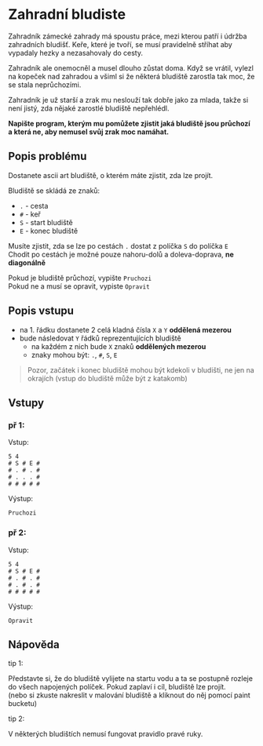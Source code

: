 # Zahradní bludiste
Zahradník zámecké zahrady má spoustu práce, mezi kterou patří i údržba zahradních bludišť. Keře, které je tvoří,  se musí pravidelně stříhat aby vypadaly hezky a nezasahovaly do cesty.

Zahradník ale onemocněl a musel dlouho zůstat doma. Když se vrátil, vylezl na kopeček nad zahradou a všiml si že některá bludiště zarostla tak moc, že se stala neprůchozími.

Zahradník je už starší a zrak mu neslouží tak dobře jako za mlada, takže si není jistý, zda nějaké zarostlé bludiště nepřehlédl. 

**Napište program, kterým mu pomůžete zjistit jaká bludiště jsou průchozí a která ne, aby nemusel svůj zrak moc namáhat.**

## Popis problému
Dostanete ascii art bludiště, o kterém máte zjistit, zda lze projít.

Bludiště se skládá ze znaků:
- `.` - cesta
- `#` - keř
- `S` - start bludiště
- `E` - konec bludiště

Musíte zjistit, zda se lze po cestách `.` dostat z políčka `S` do políčka `E`
\
Chodit po cestách je možné pouze nahoru-dolů a doleva-doprava, **ne diagonálně**

Pokud je bludiště průchozí, vypište `Pruchozi`
\
Pokud ne a musí se opravit, vypiste `Opravit`

## Popis vstupu
- na 1. řádku dostanete 2 celá kladná čísla `X` a `Y` **oddělená mezerou**
- bude následovat `Y` řádků reprezentujících bludiště
    - na každém z nich bude `X` znaků **oddělených mezerou**
    - znaky mohou být: `.`, `#`, `S`, `E` 
> Pozor, začátek i konec bludiště mohou být kdekoli v bludišti, ne jen na okrajích (vstup do bludiště může být z katakomb)


## Vstupy

### př 1:
Vstup:
```
5 4
# S # E #
# . # . #
# . . . #
# # # # #
```
Výstup:
```
Pruchozi
```

### př 2:
Vstup:
```
5 4
# S # E #
# . # . #
# . # . #
# # # # #
```
Výstup:
```
Opravit
```


## Nápověda
tip 1:

Představte si, že do bludiště vylijete na startu vodu a ta se postupně rozleje do všech napojených políček.
Pokud zaplaví i cíl, bludiště lze projít.
\
(nebo si zkuste nakreslit v malování bludiště a kliknout do něj pomocí paint bucketu)

tip 2:

V některých bludištích nemusí fungovat pravidlo pravé ruky.